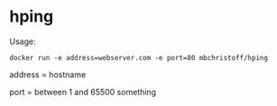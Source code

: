 # hping

Usage:
```
docker run -e address=webserver.com -e port=80 mbchristoff/hping
```

address = hostname

port = between 1 and 65500 something
